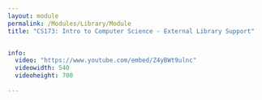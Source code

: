 ```yaml
---
layout: module
permalink: /Modules/Library/Module
title: "CS173: Intro to Computer Science - External Library Support"


info:
  video: "https://www.youtube.com/embed/Z4yBWt9ulnc"
  videowidth: 540
  videoheight: 700
  
---
```

